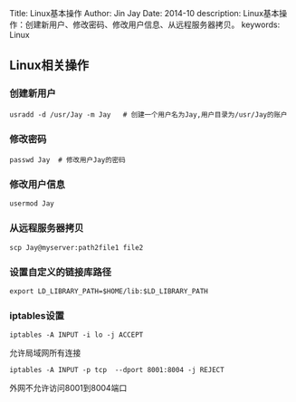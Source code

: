 Title: Linux基本操作
Author: Jin Jay
Date: 2014-10
description: Linux基本操作：创建新用户、修改密码、修改用户信息、从远程服务器拷贝。
keywords: Linux

## Linux相关操作
### 创建新用户

    usradd -d /usr/Jay -m Jay   # 创建一个用户名为Jay,用户目录为/usr/Jay的账户

### 修改密码

    passwd Jay  # 修改用户Jay的密码

### 修改用户信息

    usermod Jay

### 从远程服务器拷贝

    scp Jay@myserver:path2file1 file2


### 设置自定义的链接库路径 

```
export LD_LIBRARY_PATH=$HOME/lib:$LD_LIBRARY_PATH
```

### iptables设置
```
iptables -A INPUT -i lo -j ACCEPT
```
允许局域网所有连接

```
iptables -A INPUT -p tcp  --dport 8001:8004 -j REJECT
```
外网不允许访问8001到8004端口



